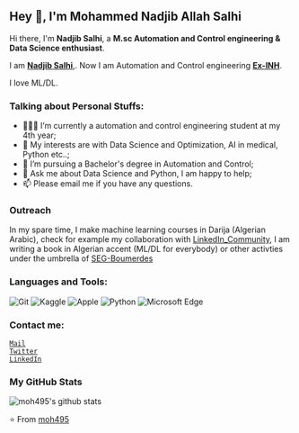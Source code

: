 ## Hey 👋, I'm Mohammed Nadjib Allah Salhi

Hi there, I'm **Nadjib Salhi**, a **M.sc Automation and Control engineering & Data Science enthusiast**.

I am **[Nadjib Salhi](https://en.wikipedia.org/wiki/Uyghurs)**,. Now I am Automation and Control engineering **[Ex-INH](https://fs.univ-boumerdes.dz/)**.

I love ML/DL.

### Talking about Personal Stuffs:

- 👨🏽‍💻 I’m currently a automation and control engineering student at my 4th year; 
- 🤔 My interests are with Data Science and Optimization, AI in medical, Python etc..;
- 💼 I’m pursuing a Bachelor's degree in Automation and Control;
- 💬 Ask me about Data Science and Python, I am happy to help;
- 📫 Please email me if you have any questions.

### Outreach

In my spare time, I make machine learning courses in Darija (Algerian Arabic), check for example my collaboration with [LinkedIn_Community](https://www.linkedin.com/feed/update/urn:li:activity:6929156156653207552/), I am writing a book in Algerian accent (ML/DL for everybody) or other activties under the umbrella of [SEG-Boumerdes](https://seg.org/Education/Student/Student-Chapters/Student-Chapter-Listing/Student-Chapter-Listing-Detail/scID/000000200016)


### Languages and Tools: 

![Git](https://img.shields.io/badge/Git-F05032?style=flat-square&logo=Git&logoColor=white)
![Kaggle](https://img.shields.io/badge/Kaggle-FA7343?style=flat-square&logo=Swift&logoColor=white)
![Apple](https://img.shields.io/badge/iPhone_and_MacBook-999999?style=flat-square&logo=Apple&logoColor=white)
![Python](https://img.shields.io/badge/Python-3776AB?style=flat-square&logo=Python&logoColor=white)
![Microsoft Edge](https://img.shields.io/badge/Microsoft_Edge-0078D7?style=flat-square&logo=Microsoft-Edge&logoColor=white)

### Contact me:
 <code>[Mail](mailto:mohammedsalhi218@gmail.com)</code>    
 <code>[Twitter](https://twitter.com/NadjibSALHI1)</code>  
 <code>[LinkedIn](https://www.linkedin.com/in/mohammed-nadjib-allah-salhi-79669419a/)</code>  


### My GitHub Stats

![moh495's github stats](https://github-readme-stats.vercel.app/api?username=L1cardo&show_icons=true)

⭐️ From [moh495](https://github.com/moh495)
